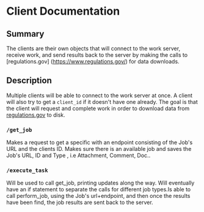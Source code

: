 # Client Documentation


## Summary
The clients are their own objects that will connect to the work server, receive work, 
and send results back to the server by making the calls to [regulations.gov]
(https://www.regulations.gov/) for data downloads. 

## Description 
Multiple clients will be able to connect to the work server at once. A client 
will also try to get a `client_id` if it doesn't have one already. The goal is 
that the client will request and complete work in order to download data from 
[regulations.gov](https://www.regulations.gov/) to disk. 


### `/get_job`
Makes a request to get a specific with an endpoint consisting of the Job's URL and the clients ID. Makes sure there is an available job and saves the Job's URL, ID and Type , i.e Attachment, Comment, Doc..

### `/execute_task`
Will be used to call get_job, printing updates along the way. Will eventually have an if statement to separate the calls for different job types.Is able to call perform_job, using the Job's url+endpoint, and then once the results have been find, the job results are sent back to the server.  



